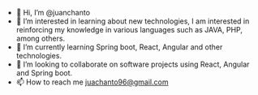 - 👋 Hi, I’m @juanchanto
- 👀 I’m interested in learning about new technologies, I am interested in reinforcing my knowledge in various languages such as JAVA, PHP, among others.
- 🌱 I’m currently learning Spring boot, React, Angular and other technologies.
- 💞️ I’m looking to collaborate on software projects using React, Angular and Spring boot.
- 📫 How to reach me juachanto96@gmail.com

<!---
juanchanto/juanchanto is a ✨ special ✨ repository because its `README.md` (this file) appears on your GitHub profile.
You can click the Preview link to take a look at your changes.
--->
